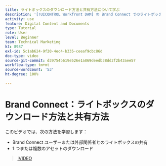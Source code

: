 ```yaml
---
title: ライトボックスのダウンロード方法と共有方法について学ぶ
description: '[!UICONTROL Workfront DAM] の Brand Connect でのライトボックスとアセットのダウンロード方法と共有方法について説明します。'
activity: use
feature: Digital Content and Documents
type: Tutorial
role: User
level: Beginner
team: Technical Marketing
kt: 8987
exl-id: 5c1ab624-9f20-4ec4-b335-ceeaf9cbc86d
doc-type: video
source-git-commit: d39754b619e526e1a869deedb38dd2f2b43aee57
workflow-type: tm+mt
source-wordcount: '53'
ht-degree: 100%

---
```


# Brand Connect：ライトボックスのダウンロード方法と共有方法

このビデオでは、次の方法を学習します：

* Brand Connect ユーザーまたは外部関係者とのライトボックスの共有
* 1 つまたは複数のアセットのダウンロード

>[!VIDEO](https://video.tv.adobe.com/v/335249/?quality=12)
